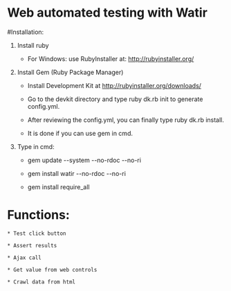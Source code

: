 # Web automated testing with Watir

#Installation:

1. Install ruby 

	* For Windows: use RubyInstaller at: http://rubyinstaller.org/

2. Install Gem (Ruby Package Manager)

	* Install Development Kit at http://rubyinstaller.org/downloads/

	* Go to the devkit directory and type ruby dk.rb init to generate config.yml.

	* After reviewing the config.yml, you can finally type ruby dk.rb install.

	* It is done if you can use gem in cmd.

3. Type in cmd:

	* gem update --system --no-rdoc --no-ri

	* gem install watir --no-rdoc --no-ri

	* gem install require_all

# Functions:

	* Test click button

	* Assert results

	* Ajax call

	* Get value from web controls

	* Crawl data from html






